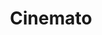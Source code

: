 ---
title: "Cinemato"
description: "Modern movie discovery platform built with React that integrates with the TMDB API. Features include advanced search functionality, movie/TV show details, ratings, reviews, and responsive design for optimal viewing across devices."
url: "https://cinemato-two.vercel.app/"
featured: true
techs: ["React", "TMDB API", "CSS3", "JavaScript"]
--- 